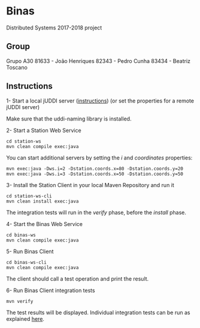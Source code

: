 # Binas
Distributed Systems 2017-2018 project

## Group
Grupo A30
81633 - João Henriques
82343 - Pedro Cunha
83434 - Beatriz Toscano

## Instructions
1- Start a local jUDDI server ([instructions](http://disciplinas.tecnico.ulisboa.pt/leic-sod/2017-2018/labs/software/index.html))
(or set the properties for a remote jUDDI server)

Make sure that the uddi-naming library is installed.

2- Start a Station Web Service
```
cd station-ws
mvn clean compile exec:java
```
You can start additional servers by setting the _i_ and _coordinates_ properties: 
```
mvn exec:java -Dws.i=2 -Dstation.coords.x=80 -Dstation.coords.y=20
mvn exec:java -Dws.i=3 -Dstation.coords.x=50 -Dstation.coords.y=50
```

3- Install the Station Client in your local Maven Repository and run it
```
cd station-ws-cli
mvn clean install exec:java
```
The integration tests will run in the _verify_ phase, before the _install_ phase.

4- Start the Binas Web Service
```
cd binas-ws
mvn clean compile exec:java
```

5- Run Binas Client
```
cd binas-ws-cli
mvn clean compile exec:java
```
The client should call a test operation and print the result.

6- Run Binas Client integration tests
```
mvn verify
```
The test results will be displayed.
Individual integration tests can be run as explained [here](http://maven.apache.org/surefire/maven-failsafe-plugin/examples/single-test.html).
